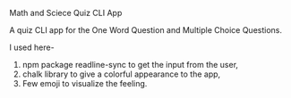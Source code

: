 Math and Sciece Quiz CLI App

A quiz CLI app for the One Word Question and Multiple Choice Questions.

I used here-
1. npm package readline-sync to get the input from the user,
2. chalk library to give a colorful appearance to the app,
3. Few emoji to visualize the feeling.